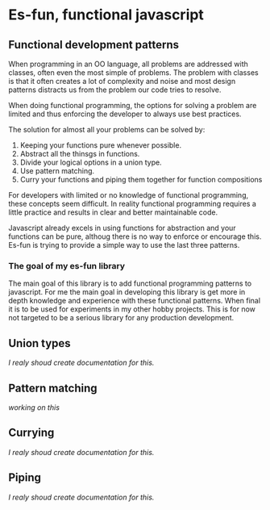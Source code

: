 # Es-fun, functional javascript

## Functional development patterns

When programming in an OO language, all problems are addressed with classes, often even the most simple of problems.
The problem with classes is that it often creates a lot of complexity and noise and most design patterns distracts us from the problem our code tries to resolve.

When doing functional programming, the options for solving a problem are limited
and thus enforcing the developer to always use best practices.

The solution for almost all your problems can be solved by:

1. Keeping your functions pure whenever possible.
2. Abstract all the thinsgs in functions.
3. Divide your logical options in a union type.
4. Use pattern matching.
5. Curry your functions and piping them together for function compositions

For developers with limited or no knowledge of functional programming, these concepts seem difficult. In reality functional programming requires a little practice and results in clear and better maintainable code.

Javascript already excels in using functions for abstraction and your functions can be pure, althoug  there is no way to enforce or encourage this. Es-fun is trying to provide a simple way to use the last three patterns.

### The goal of my es-fun library
The main goal of this library is to add functional programming patterns to javascript. For me the main goal in developing this library is get more in depth knowledge and experience with these functional patterns. When final it is to be used for experiments in my other hobby projects. This is for now not targeted to be a serious library for any production development.

## Union types
*I realy shoud create documentation for this.*

## Pattern matching
*working on this*

## Currying
*I realy shoud create documentation for this.*

## Piping
*I realy shoud create documentation for this.*
